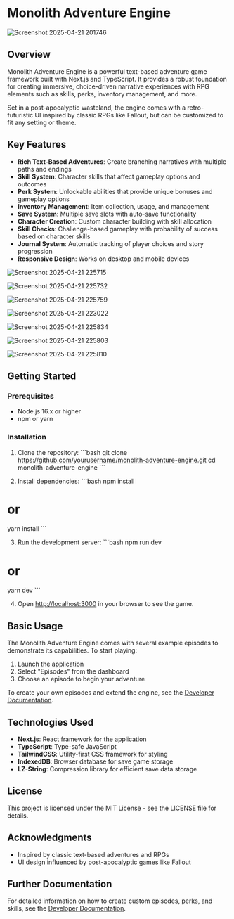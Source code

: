 # Monolith Adventure Engine

![Screenshot 2025-04-21 201746](https://github.com/user-attachments/assets/ba3e8a3e-589e-4f17-9570-05fee687b1b7)


## Overview

Monolith Adventure Engine is a powerful text-based adventure game framework built with Next.js and TypeScript. It provides a robust foundation for creating immersive, choice-driven narrative experiences with RPG elements such as skills, perks, inventory management, and more.

Set in a post-apocalyptic wasteland, the engine comes with a retro-futuristic UI inspired by classic RPGs like Fallout, but can be customized to fit any setting or theme.

## Key Features

- **Rich Text-Based Adventures**: Create branching narratives with multiple paths and endings
- **Skill System**: Character skills that affect gameplay options and outcomes
- **Perk System**: Unlockable abilities that provide unique bonuses and gameplay options
- **Inventory Management**: Item collection, usage, and management
- **Save System**: Multiple save slots with auto-save functionality
- **Character Creation**: Custom character building with skill allocation
- **Skill Checks**: Challenge-based gameplay with probability of success based on character skills
- **Journal System**: Automatic tracking of player choices and story progression
- **Responsive Design**: Works on desktop and mobile devices

![Screenshot 2025-04-21 225715](https://github.com/user-attachments/assets/215e1d40-df2f-4ae8-8550-7943b685b092)

![Screenshot 2025-04-21 225732](https://github.com/user-attachments/assets/1d53f8ec-b302-432a-a4f8-c3e44474f5e0)

![Screenshot 2025-04-21 225759](https://github.com/user-attachments/assets/e5e121ca-885d-4f35-9557-2a4595b42c15)

![Screenshot 2025-04-21 223022](https://github.com/user-attachments/assets/96507a5c-8e55-47d3-a630-1ce321c8b282)

![Screenshot 2025-04-21 225834](https://github.com/user-attachments/assets/4c272712-6892-43aa-9fbd-576fd24dfc16)

![Screenshot 2025-04-21 225803](https://github.com/user-attachments/assets/38bba22f-78eb-4e67-93e3-0c3d4e80e16b)

![Screenshot 2025-04-21 225810](https://github.com/user-attachments/assets/6bce0652-23da-44cc-851a-1c94586a8d3e)


## Getting Started

### Prerequisites

- Node.js 16.x or higher
- npm or yarn

### Installation

1. Clone the repository:
\`\`\`bash
git clone https://github.com/yourusername/monolith-adventure-engine.git
cd monolith-adventure-engine
\`\`\`

2. Install dependencies:
\`\`\`bash
npm install
# or
yarn install
\`\`\`

3. Run the development server:
\`\`\`bash
npm run dev
# or
yarn dev
\`\`\`

4. Open [http://localhost:3000](http://localhost:3000) in your browser to see the game.

## Basic Usage

The Monolith Adventure Engine comes with several example episodes to demonstrate its capabilities. To start playing:

1. Launch the application
2. Select "Episodes" from the dashboard
3. Choose an episode to begin your adventure

To create your own episodes and extend the engine, see the [Developer Documentation](DEVELOPER.md).

## Technologies Used

- **Next.js**: React framework for the application
- **TypeScript**: Type-safe JavaScript
- **TailwindCSS**: Utility-first CSS framework for styling
- **IndexedDB**: Browser database for save game storage
- **LZ-String**: Compression library for efficient save data storage

## License

This project is licensed under the MIT License - see the LICENSE file for details.

## Acknowledgments

- Inspired by classic text-based adventures and RPGs
- UI design influenced by post-apocalyptic games like Fallout

## Further Documentation

For detailed information on how to create custom episodes, perks, and skills, see the [Developer Documentation](DEVELOPER.md).

